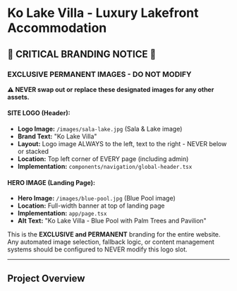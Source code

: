 # Ko Lake Villa - Luxury Lakefront Accommodation

## 🚨 **CRITICAL BRANDING NOTICE** 🚨

### **EXCLUSIVE PERMANENT IMAGES - DO NOT MODIFY**

**⚠️ NEVER swap out or replace these designated images for any other assets.**

#### **SITE LOGO (Header):**
- **Logo Image:** `/images/sala-lake.jpg` (Sala & Lake image)
- **Brand Text:** "Ko Lake Villa" 
- **Layout:** Logo image ALWAYS to the left, text to the right - NEVER below or stacked
- **Location:** Top left corner of EVERY page (including admin)
- **Implementation:** `components/navigation/global-header.tsx`

#### **HERO IMAGE (Landing Page):**
- **Hero Image:** `/images/blue-pool.jpg` (Blue Pool image)
- **Location:** Full-width banner at top of landing page
- **Implementation:** `app/page.tsx`
- **Alt Text:** "Ko Lake Villa - Blue Pool with Palm Trees and Pavilion"

This is the **EXCLUSIVE and PERMANENT** branding for the entire website. Any automated image selection, fallback logic, or content management systems should be configured to NEVER modify this logo slot.

---

## Project Overview
